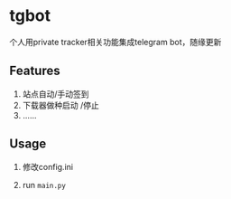 # tgbot

个人用private tracker相关功能集成telegram bot，随缘更新

## Features

1. 站点自动/手动签到
2. 下载器做种启动 /停止
3. ......

## Usage

1. 修改config.ini

2. run `main.py`

   